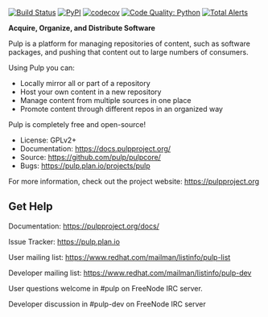[![Build Status](https://travis-ci.com/pulp/pulpcore.svg)](https://travis-ci.com/pulp/pulpcore)
[![PyPI](https://img.shields.io/pypi/pyversions/pulpcore.svg)](https://pypi.python.org/pypi/pulpcore)
[![codecov](https://codecov.io/gh/pulp/pulpcore/branch/master/graph/badge.svg)](https://codecov.io/gh/pulp/pulpcore/branch/master)
[![Code Quality: Python](https://img.shields.io/lgtm/grade/python/g/pulp/pulpcore.svg?logo=lgtm&logoWidth=18)](https://lgtm.com/projects/g/pulp/pulpcore/context:python)
[![Total Alerts](https://img.shields.io/lgtm/alerts/g/pulp/pulpcore.svg?logo=lgtm&logoWidth=18)](https://lgtm.com/projects/g/pulp/pulpcore/alerts)

**Acquire, Organize, and Distribute Software**

Pulp is a platform for managing repositories of content, such as software
packages, and pushing that content out to large numbers of consumers.

Using Pulp you can:
- Locally mirror all or part of a repository
- Host your own content in a new repository
- Manage content from multiple sources in one place
- Promote content through different repos in an organized way

Pulp is completely free and open-source!
- License: GPLv2+
- Documentation: https://docs.pulpproject.org/
- Source: https://github.com/pulp/pulpcore/
- Bugs: https://pulp.plan.io/projects/pulp

For more information, check out the project website: https://pulpproject.org

Get Help
--------

Documentation: https://pulpproject.org/docs/

Issue Tracker: https://pulp.plan.io

User mailing list: https://www.redhat.com/mailman/listinfo/pulp-list

Developer mailing list: https://www.redhat.com/mailman/listinfo/pulp-dev

User questions welcome in #pulp on FreeNode IRC server.

Developer discussion in #pulp-dev on FreeNode IRC server

